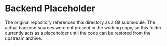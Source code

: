 # Backend Placeholder

The original repository referenced this directory as a Git submodule. The actual backend sources were not present in the working copy, so this folder currently acts as a placeholder until the code can be restored from the upstream archive.
